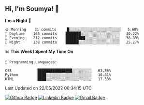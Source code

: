 ## Hi, I'm Soumya! 👋

<!--START_SECTION:waka-->
**I'm a Night 🦉** 

```text
🌞 Morning    31 commits     █░░░░░░░░░░░░░░░░░░░░░░░░   5.68% 
🌆 Daytime    165 commits    ███████░░░░░░░░░░░░░░░░░░   30.22% 
🌃 Evening    212 commits    █████████░░░░░░░░░░░░░░░░   38.83% 
🌙 Night      138 commits    ██████░░░░░░░░░░░░░░░░░░░   25.27%

```


📊 **This Week I Spent My Time On** 

```text
💬 Programming Languages: 

CSS            ████████████████░░░░░░░░░   63.86% 
Python         ████░░░░░░░░░░░░░░░░░░░░░   18.81% 
HTML           ████░░░░░░░░░░░░░░░░░░░░░   17.33%
```


 Last Updated on 22/05/2022 00:34:15 UTC
<!--END_SECTION:waka-->

[![Github Badge](https://img.shields.io/badge/-rubyruins-grey?style=for-the-badge&logo=github&logoColor=white&link=https://github.com/rubyruins/)](https://www.github.com/rubyruins/) 
[![Linkedin Badge](https://img.shields.io/badge/-Soumya%20Parekh-0072b1?style=for-the-badge&logo=Linkedin&logoColor=white&link=https://www.linkedin.com/in/Soumya-Parekh/)](https://www.linkedin.com/in/Soumya-Parekh/) 
[![Gmail Badge](https://img.shields.io/badge/-soumyaparekh.me@gmail.com-c14438?style=for-the-badge&logo=Gmail&logoColor=white&link=mailto:soumyaparekh.me@gmail.com)](mailto:soumyaparekh.me@gmail.com) 
